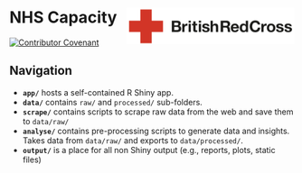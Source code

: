 # NHS Capacity <img src='figures/brc-logo.png' align="right" height ="65"/>

[![Contributor Covenant](https://img.shields.io/badge/Contributor%20Covenant-v2.0%20adopted-ff69b4.svg)](code_of_conduct.md)

## Navigation

- **`app/`** hosts a self-contained R Shiny app.
- **`data/`** contains `raw/` and `processed/` sub-folders.
- **`scrape/`** contains scripts to scrape raw data from the web and save them to `data/raw/`
- **`analyse/`** contains pre-processing scripts to generate data and insights. Takes data from `data/raw/` and exports to `data/processed/`.
- **`output/`** is a place for all non Shiny output (e.g., reports, plots, static files)
